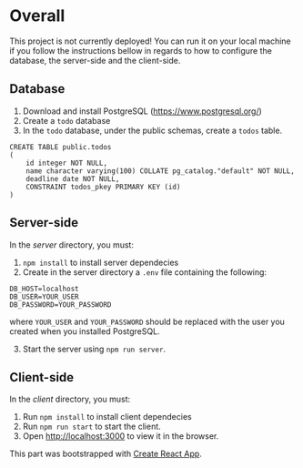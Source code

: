 # Overall

This project is not currently deployed!
You can run it on your local machine if you follow the instructions bellow in regards to how to configure the database, the server-side and the client-side.

## Database
1. Download and install PostgreSQL (https://www.postgresql.org/)
2. Create a `todo` database
3. In the `todo` database, under the public schemas, create a `todos` table.

```
CREATE TABLE public.todos
(
    id integer NOT NULL,
    name character varying(100) COLLATE pg_catalog."default" NOT NULL,
    deadline date NOT NULL,
    CONSTRAINT todos_pkey PRIMARY KEY (id)
)
```

## Server-side

In the *server* directory, you must:

1. `npm install` to install server dependecies
2. Create in the server directory a `.env` file containing the following:

```
DB_HOST=localhost
DB_USER=YOUR_USER
DB_PASSWORD=YOUR_PASSWORD
```

where `YOUR_USER` and `YOUR_PASSWORD` should be replaced with the user you created when you installed PostgreSQL.

3. Start the server using `npm run server`.

## Client-side

In the *client* directory, you must:
1. Run `npm install` to install client dependecies
2. Run `npm run start` to start the client.
3. Open [http://localhost:3000](http://localhost:3000) to view it in the browser.


This part was bootstrapped with [Create React App](https://github.com/facebook/create-react-app).
